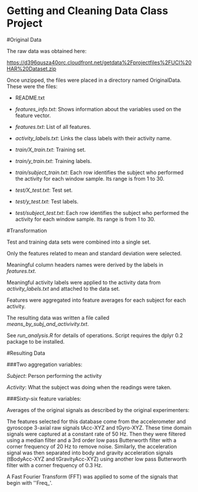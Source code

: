 Getting and Cleaning Data Class Project
===============================

#Original Data

The raw data was obtained here: 

https://d396qusza40orc.cloudfront.net/getdata%2Fprojectfiles%2FUCI%20HAR%20Dataset.zip 

Once unzipped, the files were placed in a directory named OriginalData. These were the files:

- README.txt

- *features_info.txt*: Shows information about the variables used on the feature vector.

- *features.txt*: List of all features.

- *activity_labels.txt*: Links the class labels with their activity name.

- *train/X_train.txt*: Training set.

- *train/y_train.txt*: Training labels.

- *train/subject_train.txt*: Each row identifies the subject who performed the activity for each window sample. Its range is from 1 to 30. 

- *test/X_test.txt*: Test set.

- *test/y_test.txt*: Test labels.

- *test/subject_test.txt*: Each row identifies the subject who performed the activity for each window sample. Its range is from 1 to 30. 

#Transformation

Test and training data sets were combined into a single set.

Only the features related to mean and standard deviation were selected.

Meaningful column headers names were derived by the labels in *features.txt*.  

Meaningful activity labels were applied to the activity data from *activity_labels.txt* and attached to the data set.

Features were aggregated into feature averages for each subject for each activity.

The resulting data was written a file called *means_by_subj_and_activivity.txt*. 

See *run_analysis.R* for details of operations. Script requires the dplyr 0.2 package to be installed.

#Resulting Data

###Two aggregation variables:

*Subject*: Person performing the activity

*Activity*: What the subject was doing when the readings were taken.

###Sixty-six feature variables:

Averages of the original signals as described by the original experimenters:

The features selected for this database come from the accelerometer and gyroscope 3-axial raw signals tAcc-XYZ and tGyro-XYZ. These time domain signals were captured at a constant rate of 50 Hz. Then they were filtered using a median filter and a 3rd order low pass Butterworth filter with a corner frequency of 20 Hz to remove noise. Similarly, the acceleration signal was then separated into body and gravity acceleration signals (tBodyAcc-XYZ and tGravityAcc-XYZ) using another low pass Butterworth filter with a corner frequency of 0.3 Hz. 

A Fast Fourier Transform (FFT) was applied to some of the signals that begin with ''Freq_'. 
